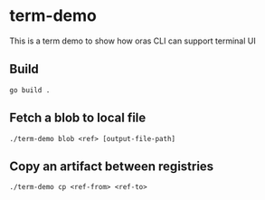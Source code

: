 # term-demo
This is a term demo to show how oras CLI can support terminal UI

## Build
```
go build .
```
## Fetch a blob to local file
```
./term-demo blob <ref> [output-file-path]
```

## Copy an artifact between registries
```
./term-demo cp <ref-from> <ref-to>
```
